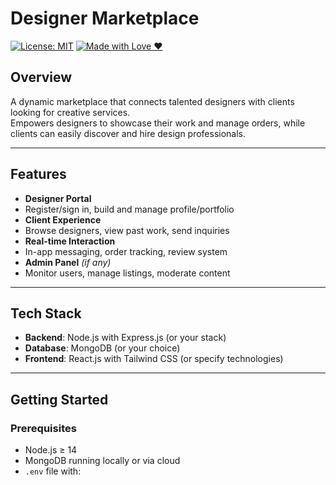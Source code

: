 # Designer Marketplace

[![License: MIT](https://img.shields.io/badge/License-MIT-blue.svg)](LICENSE)
[![Made with Love ❤️](https://img.shields.io/badge/built_with-love-in-India-red.svg)]()

##  Overview
A dynamic marketplace that connects talented designers with clients looking for creative services.  
Empowers designers to showcase their work and manage orders, while clients can easily discover and hire design professionals.

---

##  Features
-  **Designer Portal**
  - Register/sign in, build and manage profile/portfolio
-  **Client Experience**
  - Browse designers, view past work, send inquiries
-  **Real-time Interaction**
  - In-app messaging, order tracking, review system
-  **Admin Panel** *(if any)*
  - Monitor users, manage listings, moderate content

---

##  Tech Stack
- **Backend**: Node.js with Express.js (or your stack)
- **Database**: MongoDB (or your choice)
- **Frontend**: React.js with Tailwind CSS (or specify technologies)

---

##  Getting Started

### Prerequisites
- Node.js ≥ 14
- MongoDB running locally or via cloud
- `.env` file with:
